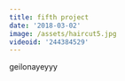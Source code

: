 ```yaml
---
title: fifth project
date: '2018-03-02'
image: /assets/haircut5.jpg
videoid: '244384529'
---
```

geilonayeyyy
